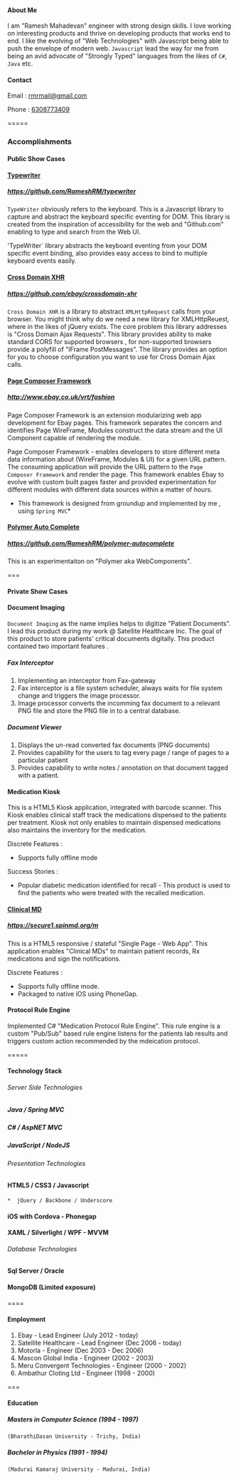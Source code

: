 
#### About Me

 I am "Ramesh Mahadevan" engineer with strong design skills.  I love working on interesting products and thrive on developing products that works end to end.  I like the evolving of "Web Technologies" with Javascript being able to push the envelope of modern web.  ```Javascript``` lead the way for me from being an avid advocate of "Strongly Typed" languages from the likes of `C#`, `Java` etc.

#### Contact

Email : [rmrmail@gmail.com](mailto:rmrmail@gmail.com)

Phone : [6308773409](#)

=====

### Accomplishments

#### Public Show Cases

####  [Typewriter](https://github.com/RameshRM/typewriter)

##### https://github.com/RameshRM/typewriter

`TypeWriter` obviously refers to the keyboard.  This is a Javascript library to capture and abstract the keyboard specific eventing for DOM. This library is created from the inspiration of accessibility for the web and "Github.com" enabling to type and search from the Web UI.

'TypeWriter` library abstracts the keyboard eventing from your DOM specific event binding, also provides easy access to bind to multiple keyboard events easily.

#### [Cross Domain XHR](https://github.com/ebay/crossdomain-xhr)

##### https://github.com/ebay/crossdomain-xhr

`Cross Domain XHR` is a library to abstract `XMLHttpRequest` calls from your browser.  You might think why do we need a new library for XMLHttpReuest, where in the likes of jQuery exists.  The core problem this library addresses is "Cross Domain Ajax Requests".  This library provides ability to make standard CORS for supported browsers , for non-supported browsers provide a polyfill of "IFrame PostMessages". The library provides an option for you to choose configuration you want to use for Cross Domain Ajax calls.

#### [Page Composer Framework](http://www.ebay.co.uk/vrt/fashion)

##### http://www.ebay.co.uk/vrt/fashion

Page Composer Framework is an extension modularizing web app development for Ebay pages.  This framework separates the concern and identifies Page WireFrame, Modules construct the data stream and the UI Component capable of rendering the module.

Page Composer Framework - enables developers to store different meta data information about (WireFrame, Modules & UI) for a given URL pattern.  The consuming application will provide the URL pattern to the `Page Composer Framework` and render the page. This framework enables Ebay to evolve with custom built pages faster and provided experimentation for different modules with different data sources within a matter of hours.

* This framework is designed from groundup and implemented by me , using `Spring MVC`*


#### [Polymer Auto Complete](https://github.com/RameshRM/polymer-autocomplete)

##### https://github.com/RameshRM/polymer-autocomplete
This is an experimentaiton on "Polymer aka WebComponents".

===

#### Private Show Cases

#### Document Imaging

``` Document Imaging ``` as the name implies helps to digitize "Patient Documents".  I lead this product during my work @ Satellite Healthcare Inc.  The goal of this product to store patients' critical documents digitally.  This product contained two important features .


#####  Fax Interceptor

 1. Implementing an interceptor from Fax-gateway
 2. Fax interceptor is a file system scheduler, always waits for file system change and triggers the image processor.
 3. Image processor converts the incomming fax document to a relevant PNG file and store the PNG file in to a central database.

##### Document Viewer

 1. Displays the un-read converted fax documents (PNG documents)
 2. Provides capability for the users to tag every page / range of pages to a particular patient
 3. Provides capability to write notes / annotation on that document tagged with a patient.


#### Medication Kiosk

This is a HTML5 Kiosk application, integrated with barcode scanner.  This Kiosk enables clinical staff  track the medications dispensed to the patients per treatment. Kiosk not only enables to maintain dispensed medications also maintains the inventory for the medication.

Discrete Features :
* Supports fully offline mode

Success Stories :
* Popular diabetic medication identified for recall - This product is used to find the patients who were treated with the recalled medication.

#### [Clinical MD](https://secure1.spinmd.org/m)

##### https://secure1.spinmd.org/m

This is a HTML5 responsive / stateful "Single Page - Web App". This application enables "Clinical MDs" to maintain patient records, Rx medications and sign the notifications.

Discrete Features :
* Supports fully offline mode.
* Packaged to native iOS using PhoneGap.

#### Protocol Rule Engine

Implemented C# "Medication Protocol Rule Engine". This rule engine is a custom "Pub/Sub" based rule engine listens for the patients lab results and triggers custom action recommended by the mdeication protocol.

=====

#### Technology Stack

###### Server Side Technologies

##### Java / Spring MVC
##### C# / AspNET MVC
##### JavaScript / NodeJS

###### Presentation Technologies

#### HTML5 / CSS3 / Javascript
    *  jQuery / Backbone / Underscore

#### iOS with Cordova - Phonegap

#### XAML / Silverlight / WPF - MVVM

###### Database Technologies

#### Sql Server / Oracle
#### MongoDB (Limited exposure)

====

#### Employment

 1. Ebay - Lead Engineer (July 2012 - today)
 2. Satellite Healthcare - Lead Engineer (Dec 2006 - today)
 3. Motorla - Engineer (Dec 2003 - Dec 2006)
 4. Mascon Global India - Engineer (2002 - 2003)
 5. Meru Convergent Technologies - Engineer (2000 - 2002)
 6. Ambathur Cloting Ltd - Engineer (1998 - 2000)

===

#### Education

##### Masters in Computer Science (1994 - 1997)
    (BharathiDasan University - Trichy, India)

##### Bachelor in Physics (1991 - 1994)
    (Madurai Kamaraj University - Madurai, India)

